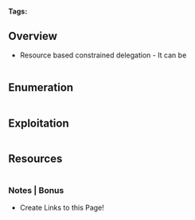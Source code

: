 
#### Tags: 

## Overview
- Resource based constrained delegation - It can be 

```markdown
```
## Enumeration

```markdown
```

## Exploitation

```markdown
```

## Resources

```markdown
```

### Notes | Bonus
- Create Links to this Page!